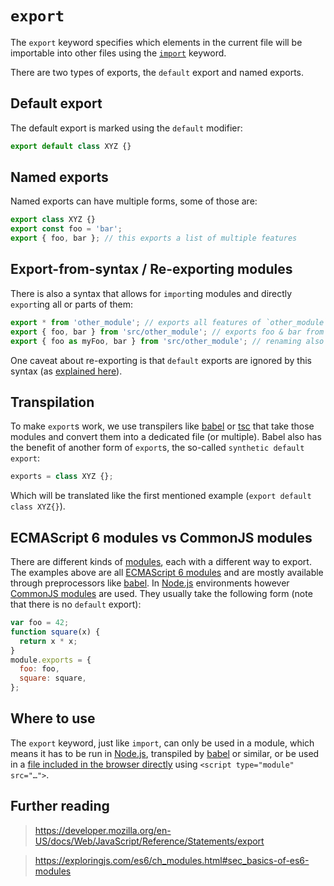 # `export`

The `export` keyword specifies which elements in the current file will be importable into other files using the [`import`][keyword-import] keyword.

There are two types of exports, the `default` export and named exports.

## Default export

The default export is marked using the `default` modifier:

```js
export default class XYZ {}
```

## Named exports

Named exports can have multiple forms, some of those are:

```js
export class XYZ {}
export const foo = 'bar';
export { foo, bar }; // this exports a list of multiple features
```

## Export-from-syntax / Re-exporting modules

There is also a syntax that allows for `import`ing modules and directly `export`ing all or parts of them:

```js
export * from 'other_module'; // exports all features of `other_module`
export { foo, bar } from 'src/other_module'; // exports foo & bar from `other_module`
export { foo as myFoo, bar } from 'src/other_module'; // renaming also works
```

One caveat about re-exporting is that `default` exports are ignored by this syntax (as [explained here][no-default-in-reexport]).

## Transpilation

To make `export`s work, we use transpilers like [babel][babel] or [tsc][tsc] that take those modules and convert them into a dedicated file (or multiple). Babel also has the benefit of another form of `export`s, the so-called `synthetic default export`:

```js
exports = class XYZ {};
```

Which will be translated like the first mentioned example (`export default class XYZ{}`).

## ECMAScript 6 modules vs CommonJS modules

There are different kinds of [modules][concept-module], each with a different way to export. The examples above are all [ECMAScript 6 modules][es6-modules] and are mostly available through preprocessors like [babel][babel]. In [Node.js][node-js] environments however [CommonJS modules][cjs-modules] are used. They usually take the following form (note that there is no `default` export):

```js
var foo = 42;
function square(x) {
  return x * x;
}
module.exports = {
  foo: foo,
  square: square,
};
```

## Where to use

The `export` keyword, just like `import`, can only be used in a module, which means it has to be run in [Node.js][node-js], transpiled by [babel][babel] or similar, or be used in a [file included in the browser directly][es-modules-in-browser] using `<script type="module" src="…">`.

## Further reading

> https://developer.mozilla.org/en-US/docs/Web/JavaScript/Reference/Statements/export

> https://exploringjs.com/es6/ch_modules.html#sec_basics-of-es6-modules

[keyword-import]: ./import.md
[concept-module]: ../info/modules.md
[es6-modules]: https://exploringjs.com/es6/ch_modules.html#sec_basics-of-es6-modules
[babel]: https://babeljs.io/
[tsc]: https://www.typescriptlang.org/docs/handbook/compiler-options.html
[node-js]: https://nodejs.org/
[cjs-modules]: https://en.wikipedia.org/wiki/CommonJS
[no-default-in-reexport]: https://github.com/babel/babel/issues/826
[es-modules-in-browser]: https://jakearchibald.com/2017/es-modules-in-browsers/
